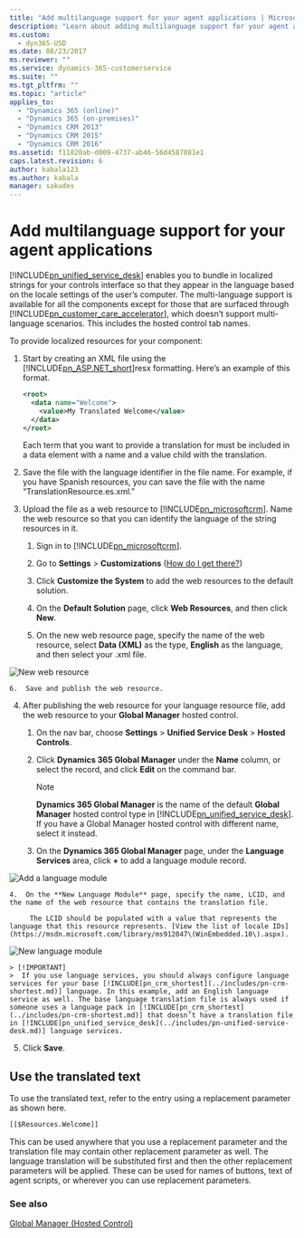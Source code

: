 ```yaml
---
title: "Add multilanguage support for your agent applications | MicrosoftDocs"
description: "Learn about adding multilanguage support for your agent applications. The multi-language support is available for all the components except for those that are surfaced through Customer Care Accelerator, which doesn’t support multi-language scenarios. This includes the hosted control tab names."
ms.custom:
  - dyn365-USD
ms.date: 08/23/2017
ms.reviewer: ""
ms.service: dynamics-365-customerservice
ms.suite: ""
ms.tgt_pltfrm: ""
ms.topic: "article"
applies_to: 
  - "Dynamics 365 (online)"
  - "Dynamics 365 (on-premises)"
  - "Dynamics CRM 2013"
  - "Dynamics CRM 2015"
  - "Dynamics CRM 2016"
ms.assetid: f11820ab-d009-4737-ab46-56d4587881e1
caps.latest.revision: 6
author: kabala123
ms.author: kabala
manager: sakudes
---
```

# Add multilanguage support for your agent applications
[!INCLUDE[pn_unified_service_desk](../includes/pn-unified-service-desk.md)] enables you to bundle in localized strings for your controls interface so that they appear in the language based on the locale settings of the user’s computer. The multi-language support is available for all the components except for those that are surfaced through [!INCLUDE[pn_customer_care_accelerator](../includes/pn-customer-care-accelerator.md)], which doesn’t support multi-language scenarios. This includes the hosted control tab names.  
  
 To provide localized resources for your component:  
  
1.  Start by creating an XML file using the [!INCLUDE[pn_ASP.NET_short](../includes/pn-asp-net-short.md)]resx formatting. Here’s an example of this format.  
  
    ```xml  
    <root>  
      <data name="Welcome">  
        <value>My Translated Welcome</value>   
      </data>  
    </root>  
    ```  
  
     Each term that you want to provide a translation for must be included in a data element with a name and a value child with the translation.  
  
2.  Save the file with the language identifier in the file name. For example, if you have Spanish resources, you can save the file with the name “TranslationResource.es.xml.”  
  
3.  Upload the file as a web resource to [!INCLUDE[pn_microsoftcrm](../includes/pn-microsoftcrm.md)]. Name the web resource so that you can identify the language of the string resources in it.  
  
    1.  Sign in to [!INCLUDE[pn_microsoftcrm](../includes/pn-microsoftcrm.md)].  
  
    2.  Go to **Settings** > **Customizations** ([How do I get there?](http://go.microsoft.com/fwlink/p/?LinkId=525636))  
  
    3.  Click **Customize the System** to add the web resources to the default solution.  
  
    4.  On the **Default Solution** page, click **Web Resources**, and then click **New**.  
  
    5.  On the new web resource page, specify the name of the web resource, select **Data (XML)** as the type, **English** as the language, and then select your .xml file.  
  
 ![New web resource](../unified-service-desk/media/usd-new-web-resource.PNG "New web resource")  
  
    6.  Save and publish the web resource.  
  
4.  After publishing the web resource for your language resource file, add the web resource to your **Global Manager** hosted control.  
  
    1.  On the nav bar, choose **Settings** > **Unified Service Desk** > **Hosted Controls**.  
  
    2.  Click **Dynamics 365 Global Manager** under the **Name** column, or select the record, and click **Edit** on the command bar.  
  
        > [!NOTE]
        > **Dynamics 365 Global Manager** is the name of the default **Global Manager** hosted control type in [!INCLUDE[pn_unified_service_desk](../includes/pn-unified-service-desk.md)]. If you have a Global Manager hosted control with different name, select it instead.  
  
    3.  On the **Dynamics 365 Global Manager** page, under the **Language Services** area, click **+** to add a language module record.  
  
 ![Add a language module](../unified-service-desk/media/usd-add-language-module.png "Add a language module")  
  
    4.  On the **New Language Module** page, specify the name, LCID, and the name of the web resource that contains the translation file.  
  
         The LCID should be populated with a value that represents the language that this resource represents. [View the list of locale IDs](https://msdn.microsoft.com/library/ms912047\(WinEmbedded.10\).aspx).  
  
 ![New language module](../unified-service-desk/media/usd-new-language-module.png "New language module")  
  
    > [!IMPORTANT]
    >  If you use language services, you should always configure language services for your base [!INCLUDE[pn_crm_shortest](../includes/pn-crm-shortest.md)] language. In this example, add an English language service as well. The base language translation file is always used if someone uses a language pack in [!INCLUDE[pn_crm_shortest](../includes/pn-crm-shortest.md)] that doesn’t have a translation file in [!INCLUDE[pn_unified_service_desk](../includes/pn-unified-service-desk.md)] language services.  
  
5.  Click **Save**.  
  
## Use the translated text  
 To use the translated text, refer to the entry using a replacement parameter as shown here.  
  
```xml  
[[$Resources.Welcome]]  
```  
  
 This can be used anywhere that you use a replacement parameter and the translation file may contain other replacement parameter as well. The language translation will be substituted first and then the other replacement parameters will be applied. These can be used for names of buttons, text of agent scripts, or wherever you can use replacement parameters.  
  
### See also  
 [Global Manager (Hosted Control)](../unified-service-desk/global-manager-hosted-control.md)
